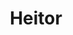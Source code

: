 ---
title: Heitor
artigo: o
picture: /images/h/Heitor2.jpg
background: /images/fundos/nuvem.jpg
style: style-azul1
description: O nome de Heitor tem sua origem...
full-description: O nome de Heitor tem sua origem no grego, Héktor,  que significa “eu possuo” ou “tenho em meu poder”, ou seja, aquele que guarda ou possui.  Talvez por isso, meninos que levam o nome de Heitor gostam de aventuras e apresentem características de liderança e comando, podendo até mesmo ser um tanto teimosinhos! 
---